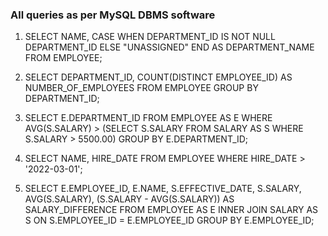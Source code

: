 ### All queries as per MySQL DBMS software

1. SELECT NAME,
     CASE WHEN DEPARTMENT_ID IS NOT NULL DEPARTMENT_ID ELSE "UNASSIGNED"
   END AS DEPARTMENT_NAME FROM EMPLOYEE;
   
2. SELECT DEPARTMENT_ID, COUNT(DISTINCT EMPLOYEE_ID) AS NUMBER_OF_EMPLOYEES FROM EMPLOYEE
   GROUP BY  DEPARTMENT_ID;
   
3. SELECT E.DEPARTMENT_ID FROM EMPLOYEE AS E
   WHERE AVG(S.SALARY) > (SELECT S.SALARY FROM SALARY AS S WHERE S.SALARY > 5500.00)
   GROUP BY E.DEPARTMENT_ID;
   
4. SELECT NAME, HIRE_DATE FROM EMPLOYEE
   WHERE HIRE_DATE > '2022-03-01';

5. SELECT E.EMPLOYEE_ID, E.NAME, S.EFFECTIVE_DATE, S.SALARY, AVG(S.SALARY), (S.SALARY - AVG(S.SALARY)) AS SALARY_DIFFERENCE FROM EMPLOYEE AS E
   INNER JOIN SALARY AS S
   ON S.EMPLOYEE_ID = E.EMPLOYEE_ID
   GROUP BY E.EMPLOYEE_ID;
